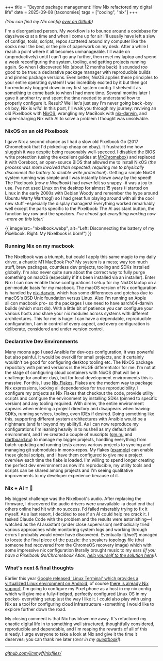 +++
title = "Beyond package management: How Nix refactored my digital life"
date = 2025-09-08
[taxonomies]
tags = ["coding", "nix"]
+++

_(You can find my Nix config [over on Github](https://github.com/jimmyff/nixfiles/))_

I'm a disorganised person. My workflow is to bounce around a codebase for days/weeks at a time and when I come up for air I'll usually have left a slew of configs, tools, scripts, repos scattered around my computer like the socks near the bed, or the pile of paperwork on my desk. After a while I reach a point where it all becomes unmanageable. I'll wade on (unproductively) until I can't go any further, then reset my laptop and spend a week reconfiguring the system, tooling, and getting projects running again. So when I discovered Nix (about 12 months back) it sounded _too_ good to be true: a declarative package manager with reproducible builds and pinned package versions. Even better, NixOS applies these principles to your entire operating system! I was incredibly excited by it but then got horrendously bogged down in my first system config. I shelved it as something to come back to when I had more time. Several months later I gave it another try and spent the time needed to understand how to properly configure it. Result? Well let's just say I'm never going back -boy oh boy, Nix is *wild*! In this post, I'll walk you through my journey: reviving an old Pixelbook with [NixOS](https://nixos.org/), wrangling my MacBook with [nix-darwin](https://github.com/nix-darwin/nix-darwin), and super-charging Nix with AI to solve a problem I thought was unsolvable.

### NixOS on an old Pixelbook

I gave Nix a second chance as I had a slow old Pixelbook Go (2017 Chromebook that I'd picked-up cheap on ebay). It frustrated me how sluggish it was despite being reasonably well-specced. I disabled the BIOS write protection (using the excellent guides at [MrChromebox](https://docs.mrchromebox.tech/)) and replaced it with Coreboot, an open-source BIOS that allowed me to install NixOS (_the process was more involved than expected, requiring me to physically disconnect the battery to disable write protection!_). Getting a simple NixOS system running was simple and I was instantly blown away by the speed! The Pixelbook (_now a Nixelbook_) had *never* felt so snappy -it was a joy to use. I've not used Linux on the desktop for almost 15 years (I started on Linux in the early 2000s with Debian Woody and remember the hype around Ubuntu Warty Warthog!) so I had great fun playing around with all the cool new stuff -especially the display managers! Everything worked remarkably well except the parts specific to the Pixelbook: The AI assistant button, the function key row and the speakers. _I've almost got everything working now -more on this later!_

{{ image(src="nixelbook.webp", alt="Left: Disconnecting the battery of my Pixelbook. Right: My Nixelbook is born!") }}

### Running Nix on my macbook

The Nixelbook was a triumph, but could I apply this same magic to my daily driver, a chaotic M1 MacBook Pro? My system is a mess; way too much stuff, brew packages, countless dev projects, tooling and SDKs installed globally. I'm also never quite sure about the correct way to fully purge something on macOS (especially if it's been installed via an installer). Enter Nix: I can now enable those configurations I setup for my NixOS laptop on a per-module basis for my macbook. The macOS version of Nix configuration is handled by [nix-darwin](https://github.com/nix-darwin/nix-darwin), which has some differences and gotchas due to macOS's BSD Unix foundation versus Linux. Also I'm running an Apple silicon macbook pro- so the packages I use need to have aarch64-darwin builds (which most do). With a little bit of patience you can configure your various hosts and share your nix modules across systems with different architectures. This for me is huge: I can have a dependable, reproducible configuration, I am in control of every aspect, and every configuration is deliberate, considered and under version control. 


### Declarative Dev Environments

Many moons ago I used Ansible for dev-ops configuration, it was powerful but also painful. It would be overkill for small projects, and it certainly wouldn't be good for configuring desktop tooling etc. The NixOS package repository with pinned versions is the HUGE differentiator for me. I'm not at the stage of configuring cloud containers with NixOS (that will be a challenge for another day), but for local development environments this is massive. For this, I use [Nix Flakes](https://nixos.wiki/wiki/Flakes). Flakes are the modern way to package Nix expressions, locking all dependencies for true reproducibility. I configure my projects as Nix Flakes that checkout the code, provide utility scripts and configure the environment by installing SDKs (pinned to specific version) and any tooling required. With direnv, the entire environment appears when entering a project directory and disappears when leaving: SDKs, running services, tooling, even IDEs if desired. Doing something like this, supporting different system architectures with Ansible would be a nightmare (and far beyond my ability!). As I can now reproduce my configurations I'm leaning heavily in to nushell as my default shell environment, and I've created a couple of nuscripts ([gm.nu](https://github.com/jimmyff/nixfiles/tree/main/scripts/git-manager) and [dartboard.nu](https://github.com/jimmyff/nixfiles/tree/main/scripts/dartboard)) to manage my bigger projects, handling everything from batch-updating and running tests across various projects to syncing and managing git submodules in mono-repos. My flakes ([example](https://github.com/jimmyff/nixfiles/blob/main/projects/rocket-kit/flake.nix)) can enable these global scripts, and I have them configured to give me a project overview each time the flake is loaded. I'm willing to spend longer creating the perfect dev environment as now it's reproducible, my utility tools and scripts can be shared among projects and I'm seeing qualitative improvements to my developer experience because of it.

### Nix + AI = 🤯

My biggest challenge was the Nixelbook's audio. After replacing the firmware, I discovered the audio drivers were unavailable -a dead end that others online had hit with no success. I'd failed miserably trying to fix it myself. As a last resort, I decided to see if an AI could help me crack it. I tasked Claude Code with the problem and the results were astonishing—I watched as the AI assistant (under close supervision) methodically tried various approaches while monitoring system logs and working through errors I probably would never have discovered. Eventually it(/we?) managed to locate the final piece of the puzzle: the speakers topology file (that someone had recovered from the ChromeOS recovery image) which with some impressive nix configuration literally brought music to my ears _(if you have a Pixelbook Go/Chromebook Atlas, [help yourself to the solution here](https://github.com/jimmyff/nixfiles/tree/main/nix_modules/hardware/pixelbook-go)!)._


### What's next & final thoughts

Earlier this year [Google released 'Linux Terminal' which provides a virtualized Linux environment on Android](https://www.androidauthority.com/android-linux-terminal-app-available-3532999/), of course [there is already Nix support](https://github.com/nix-community/nix-on-droid). I'm going to configure my Pixel phone as a host in my nix config which will give me a fully-fledged, perfectly configured Linux OS in my pocket- everything setup just the way I like it. I could also play with using Nix as a tool for configuring cloud infrastructure -something I would like to explore further down the road.

My closing comment is that Nix has blown me away. It's refactored my chaotic digital life in to something well structured, thoughtfully considered, reproducible and dependable, and I'm reaping the rewards of all of this already. I urge everyone to take a look at Nix and give it the time it deserves; you can thank me later (_over in my [guestbook](http://127.0.0.1:1111/guestbook/)!_).

---

_[github.com/jimmyff/nixfiles/](https://github.com/jimmyff/nixfiles/)_
